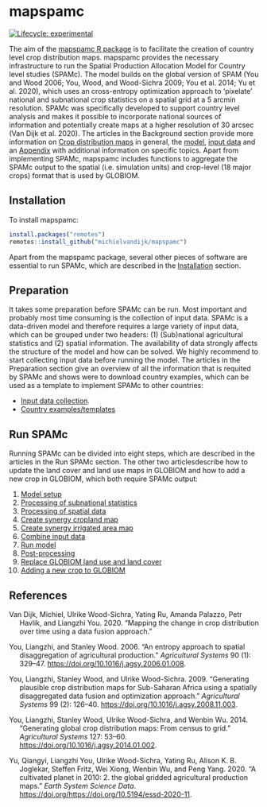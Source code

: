 
<!-- README.md is generated from README.Rmd. Please edit that file -->

# mapspamc

<!-- badges: start -->

[![Lifecycle:
experimental](https://img.shields.io/badge/lifecycle-experimental-orange.svg)](https://www.tidyverse.org/lifecycle/#experimental)
<!-- badges: end -->

The aim of the [mapspamc R package](https://iiasa.github.io/mapspamc) is
to facilitate the creation of country level crop distribution maps.
mapspamc provides the necessary infrastructure to run the Spatial
Production Allocation Model for Country level studies (SPAMc). The model
builds on the global version of SPAM (You and Wood 2006; You, Wood, and
Wood-Sichra 2009; You et al. 2014; Yu et al. 2020), which uses an
cross-entropy optimization approach to ‘pixelate’ national and
subnational crop statistics on a spatial grid at a 5 arcmin resolution.
SPAMc was specifically developed to support country level analysis and
makes it possible to incorporate national sources of information and
potentially create maps at a higher resolution of 30 arcsec (Van Dijk et
al. 2020). The articles in the Background section provide more
information on [Crop distribution
maps](articles/crop_distribution_maps.html) in general, the
[model](articles/model_description.html), [input
data](articles/data.html) and an [Appendix](articles/appendix.html) with
additional information on specific topics. Apart from implementing
SPAMc, mapspamc includes functions to aggregate the SPAMc output to the
spatial (i.e. simulation units) and crop-level (18 major crops) format
that is used by GLOBIOM.

## Installation

To install mapspamc:

``` r
install.packages("remotes")
remotes::install_github("michielvandijk/mapspamc")
```

Apart from the mapspamc package, several other pieces of software are
essential to run SPAMc, which are described in the
[Installation](articles/software.html) section.

## Preparation

It takes some preparation before SPAMc can be run. Most important and
probably most time consuming is the collection of input data. SPAMc is a
data-driven model and therefore requires a large variety of input data,
which can be grouped under two headers: (1) (Sub)national agricultural
statistics and (2) spatial information. The availability of data
strongly affects the structure of the model and how can be solved. We
highly recommend to start collecting input data before running the
model. The articles in the Preparation section give an overview of all
the information that is requited by SPAMc and shows were to download
country examples, which can be used as a template to implement SPAMc to
other countries:

-   [Input data collection](articles/input_data_collection.html).
-   [Country examples/templates](articles/template.html)

## Run SPAMc

Running SPAMc can be divided into eight steps, which are described in
the articles in the Run SPAMc section. The other two articlesdescribe
how to update the land cover and land use maps in GLOBIOM and how to add
a new crop in GLOBIOM, which both require SPAMc output:

1.  [Model setup](articles/model_structure.html)
2.  [Processing of subnational
    statistics](articles/process_subnational_statistics.html)
3.  [Processing of spatial data](articles/process_spatial_data.html)
4.  [Create synergy cropland map](articles/create_synergy_cropland.html)
5.  [Create synergy irrigated area
    map](articles/create_synergy_irrigated_area.html)
6.  [Combine input data](articles/combine_input_data.html)
7.  [Run model](articles/run_model.html)
8.  [Post-processing](articles/post_process.html)
9.  [Replace GLOBIOM land use and land
    cover](articles/replace_globiom_land_cover_land_use.html)
10. [Adding a new crop to
    GLOBIOM](articles/add_new_crop_to_globiom.html)

## References

<div id="refs" class="references csl-bib-body hanging-indent">

<div id="ref-VanDijk2020" class="csl-entry">

Van Dijk, Michiel, Ulrike Wood-Sichra, Yating Ru, Amanda Palazzo, Petr
Havlik, and Liangzhi You. 2020. “<span class="nocase">Mapping the change
in crop distribution over time using a data fusion approach</span>.”

</div>

<div id="ref-You2006" class="csl-entry">

You, Liangzhi, and Stanley Wood. 2006. “<span class="nocase">An entropy
approach to spatial disaggregation of agricultural production</span>.”
*Agricultural Systems* 90 (1): 329–47.
<https://doi.org/10.1016/j.agsy.2006.01.008>.

</div>

<div id="ref-You2009" class="csl-entry">

You, Liangzhi, Stanley Wood, and Ulrike Wood-Sichra. 2009. “<span
class="nocase">Generating plausible crop distribution maps for
Sub-Saharan Africa using a spatially disaggregated data fusion and
optimization approach</span>.” *Agricultural Systems* 99 (2): 126–40.
<https://doi.org/10.1016/j.agsy.2008.11.003>.

</div>

<div id="ref-You2014a" class="csl-entry">

You, Liangzhi, Stanley Wood, Ulrike Wood-Sichra, and Wenbin Wu. 2014.
“<span class="nocase">Generating global crop distribution maps: From
census to grid</span>.” *Agricultural Systems* 127: 53–60.
<https://doi.org/10.1016/j.agsy.2014.01.002>.

</div>

<div id="ref-Yu2020" class="csl-entry">

Yu, Qiangyi, Liangzhi You, Ulrike Wood-Sichra, Yating Ru, Alison K. B.
Joglekar, Steffen Fritz, Wei Xiong, Wenbin Wu, and Peng Yang. 2020.
“<span class="nocase">A cultivated planet in 2010: 2. the global gridded
agricultural production maps</span>.” *Earth System Science Data*.
https://doi.org/<https://doi.org/10.5194/essd-2020-11>.

</div>

</div>
